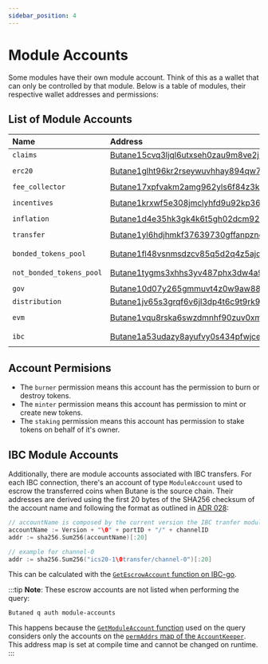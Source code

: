 ```yaml
---
sidebar_position: 4
---
```


# Module Accounts

Some modules have their own module account. Think of this as a wallet that can only be controlled by that module.
Below is a table of modules, their respective wallet addresses and permissions:

## List of Module Accounts

| Name                    | Address                                             | Permissions        |
| :---------------------- | :-------------------------------------------------- | :----------------- |
| `claims`                | [Butane15cvq3ljql6utxseh0zau9m8ve2j8erz89m5wkz](https://www.mintscan.io/Butane/account/Butane15cvq3ljql6utxseh0zau9m8ve2j8erz89m5wkz)   | `none`             |
| `erc20`                 | [Butane1glht96kr2rseywuvhhay894qw7ekuc4qg9z5nw](https://www.mintscan.io/Butane/account/Butane1glht96kr2rseywuvhhay894qw7ekuc4qg9z5nw)   | `minter` `burner`  |
| `fee_collector`         | [Butane17xpfvakm2amg962yls6f84z3kell8c5ljcjw34](https://www.mintscan.io/Butane/account/Butane17xpfvakm2amg962yls6f84z3kell8c5ljcjw34)   | `none`             |
| `incentives`            | [Butane1krxwf5e308jmclyhfd9u92kp369l083wn67k4q](https://www.mintscan.io/Butane/account/Butane1krxwf5e308jmclyhfd9u92kp369l083wn67k4q)   | `minter` `burner`  |
| `inflation`             | [Butane1d4e35hk3gk4k6t5gh02dcm923z8ck86qygxf38](https://www.mintscan.io/Butane/account/Butane1d4e35hk3gk4k6t5gh02dcm923z8ck86qygxf38)   | `minter`           |
| `transfer`              | [Butane1yl6hdjhmkf37639730gffanpzndzdpmhv788dt](https://www.mintscan.io/Butane/account/Butane1yl6hdjhmkf37639730gffanpzndzdpmhv788dt)   | `minter` `burner`  |
| `bonded_tokens_pool`    | [Butane1fl48vsnmsdzcv85q5d2q4z5ajdha8yu3h6cprl](https://www.mintscan.io/Butane/account/Butane1fl48vsnmsdzcv85q5d2q4z5ajdha8yu3h6cprl)   | `burner` `staking` |
| `not_bonded_tokens_pool`| [Butane1tygms3xhhs3yv487phx3dw4a95jn7t7lr6ys4t](https://www.mintscan.io/Butane/account/Butane1tygms3xhhs3yv487phx3dw4a95jn7t7lr6ys4t)   | `burner` `staking` |
| `gov`                   | [Butane10d07y265gmmuvt4z0w9aw880jnsr700jcrztvm](https://www.mintscan.io/Butane/account/Butane10d07y265gmmuvt4z0w9aw880jnsr700jcrztvm)   | `burner`           |
| `distribution`          | [Butane1jv65s3grqf6v6jl3dp4t6c9t9rk99cd8974jnh](https://www.mintscan.io/Butane/account/Butane1jv65s3grqf6v6jl3dp4t6c9t9rk99cd8974jnh)   | `none`             |
| `evm`                   | [Butane1vqu8rska6swzdmnhf90zuv0xmelej4lq0n56wq](https://www.mintscan.io/Butane/account/Butane1vqu8rska6swzdmnhf90zuv0xmelej4lq0n56wq)   | `minter` `burner`  |
| `ibc`                   | [Butane1a53udazy8ayufvy0s434pfwjcedzqv345dnt3x](https://www.mintscan.io/Butane/account/Butane1a53udazy8ayufvy0s434pfwjcedzqv345dnt3x)   | `minter` `burner`  |

## Account Permisions

* The `burner` permission means this account has the permission to burn or destroy tokens.
* The `minter` permission means this account has permission to mint or create new tokens.
* The `staking` permission means this account has permission to stake tokens on behalf of it's owner.

## IBC Module Accounts

Additionally, there are module accounts associated with IBC transfers.
For each IBC connection, there's an account of type `ModuleAccount` used to escrow the transferred coins when Butane is the source chain.
Their addresses are derived using the first 20 bytes of the SHA256 checksum of the account name and following the format as outlined in [ADR 028](https://github.com/cosmos/cosmos-sdk/blob/master/docs/architecture/adr-028-public-key-addresses.md):

```go
// accountName is composed by the current version the IBC tranfer module supports (in this case, ics20-1), the portID (transfer) and the channelID
accountName := Version + "\0" + portID + "/" + channelID
addr := sha256.Sum256(accountName)[:20]

// example for channel-0
addr := sha256.Sum256("ics20-1\0transfer/channel-0")[:20]
```

This can be calculated with the [`GetEscrowAccount` function on IBC-go](https://github.com/cosmos/ibc-go/blob/c56f78905a5d2db01d867381d106c403fa9e5c4b/modules/apps/transfer/types/keys.go#L41-L55).

:::tip
**Note**: These escrow accounts are not listed when performing the query:

```shell
Butaned q auth module-accounts
```

This happens because the [`GetModuleAccount` function](https://github.com/cosmos/cosmos-sdk/blob/74d7a0dfcd9f47d8a507205f82c264a269ef0612/x/auth/keeper/keeper.go#L194-L224) used on the query considers only the accounts on the [`permAddrs` map of the `AccountKeeper`](https://github.com/cosmos/cosmos-sdk/blob/74d7a0dfcd9f47d8a507205f82c264a269ef0612/x/auth/keeper/keeper.go#L54-L68).
This address map is set at compile time and cannot be changed on runtime.
:::
